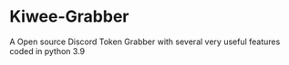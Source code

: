 # Kiwee-Grabber
A Open source Discord Token Grabber with several very useful features coded in python 3.9
